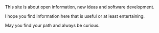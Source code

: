 This site is about open information, new ideas and software development.

I hope you find information here that is useful or at least entertaining.

May you find your path and always be curious.
